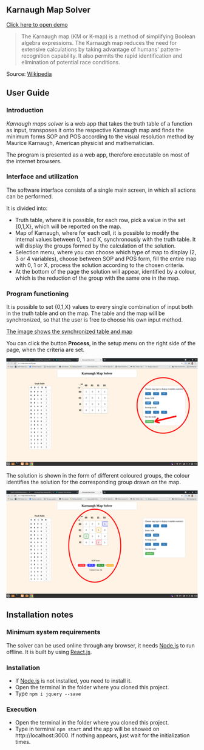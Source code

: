 ## Karnaugh Map Solver
[Click here to open demo](https://k-map-solver.netlify.app/)

>The Karnaugh map (KM or K-map) is a method of simplifying Boolean algebra expressions. The Karnaugh map reduces the need for extensive calculations by taking advantage of humans' pattern-recognition capability. It also permits the rapid identification and elimination of potential race conditions.

Source: [Wikipedia](https://en.wikipedia.org/wiki/Karnaugh_map "Karnaugh map")

## User Guide

### Introduction

_Karnaugh maps solver_ is a web app that takes the truth table of a function as input, transposes it onto the respective Karnaugh map and finds the minimum forms SOP and POS according to the visual resolution method by Maurice Karnaugh, American physicist and mathematician.

The program is presented as a web app, therefore executable on most of the internet browsers.

### Interface and utilization

The software interface consists of a single main screen, in which all actions can be performed.

It is divided into:

*   Truth table, where it is possible, for each row, pick a value in the set {0,1,X}, which will be reported on the map.
*   Map of Karnaugh, where for each cell, it is possible to modify the internal values between 0, 1 and X, synchronously with the truth table. It will display the groups formed by the calculation of the solution.
*   Selection menu, where you can choose which type of map to display (2, 3 or 4 variables), choose between SOP and POS form, fill the entire map with 0, 1 or X, process the solution according to the chosen criteria.
*   At the bottom of the page the solution will appear, identified by a colour, which is the reduction of the group with the same one in the map.

### Program functioning

It is possible to set {0,1,X} values to every single combination of input both in the truth table and on the map. The table and the map will be synchronized, so that the user is free to choose his own  input method.

[The image shows the synchronized table and map](https://github.com/AnandSidd/Karnaugh-Map-webapp/blob/master/Screenshot%20from%202021-04-24%2018-45-55%20(1).jpg)

You can click the button **Process**, in the setup menu on the right side of the page, when the criteria are set.

![The image shows the menu of choice](doc/img/2.jpg)  

The solution is shown in the form of different coloured groups, the colour identifies the solution for the corresponding group drawn on the map.

![The image shows the solution shown below and on the map](doc/img/3.jpg)

## Installation notes

### Minimum system requirements
The solver can be used online through any browser, it needs [Node.js](https://nodejs.org/en/) to run offline. It is built by using [React.js](https://en.reactjs.org/).

### Installation
*   If [Node.js](https://nodejs.org/it/) is not installed, you need to install it.
*   Open the terminal in the folder where you cloned this project.
*   Type `npm i jquery --save`
### Execution
*   Open the terminal in the folder where you cloned this project.
*   Type in terminal `npm start` and the app will be showed on http://localhost:3000. If nothing appears, just wait for the initialization times.
